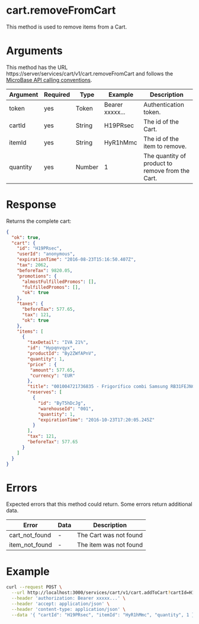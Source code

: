 # cart.removeFromCart

This method is used to remove items from a Cart.

# Arguments

This method has the URL https://server/services/cart/v1/cart.removeFromCart and
follows the [MicroBase API calling conventions](../calling-conventions.html).

Argument | Required | Type | Example | Description
---------|----------|------|---------|------------
token    | yes | Token  | Bearer xxxxx... | Authentication token.
cartId   | yes | String | H19PRsec        | The id of the Cart.
itemId   | yes | String | HyR1hMmc        | The id of the item to remove.
quantity | yes | Number | 1               | The quantity of product to remove from the Cart.

# Response

Returns the complete cart:

```json
{
  "ok": true,
  "cart": {
    "id": "H19PRsec",
    "userId": "anonymous",
    "expirationTime": "2016-08-23T15:16:50.407Z",
    "tax": 2062,
    "beforeTax": 9820.05,
    "promotions": {
      "almostFulfilledPromos": [],
      "fulfilledPromos": [],
      "ok": true
    },
    "taxes": {
      "beforeTax": 577.65,
      "tax": 121,
      "ok": true
    },
    "items": [
      {
        "taxDetail": "IVA 21%",
        "id": "Hypqnvqyx",
        "productId": "By2ZWfAPnV",
        "quantity": 1,
        "price" : {
         "amount": 577.65,
         "currency": "EUR"
        },
        "title": "001004721736835 - Frigorífico combi Samsung RB31FEJNCSS/EF No Frost (Samsung)",
        "reserves": [
          {
            "id": "ByT5hDcJg",
            "warehouseId": "001",
            "quantity": 1,
            "expirationTime": "2016-10-23T17:20:05.245Z"
          }
        ],
        "tax": 121,
        "beforeTax": 577.65
      }
    ]
  }
}
```

# Errors

Expected errors that this method could return. Some errors return additional data.

Error | Data | Description
------|------|------------
cart_not_found | - | The Cart was not found
item_not_found | - | The item was not found

# Example

```bash
curl --request POST \
  --url http://localhost:3000/services/cart/v1/cart.addToCart?cartId=H19PRsec \
  --header 'authorization: Bearer xxxxx...' \
  --header 'accept: application/json' \
  --header 'content-type: application/json' \
  --data '{ "cartId": "H19PRsec", "itemId": "HyR1hMmc", "quantity", 1 }'
```